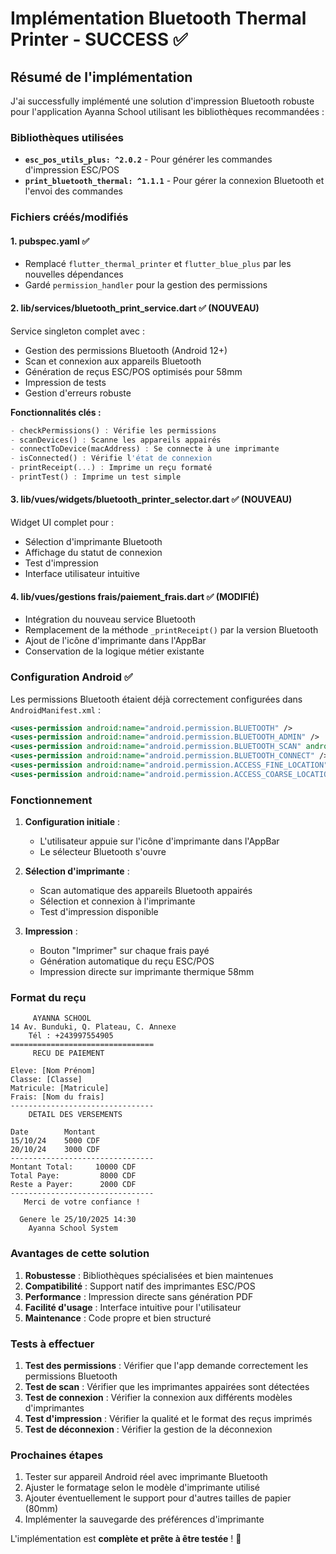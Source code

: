 # Implémentation Bluetooth Thermal Printer - SUCCESS ✅

## Résumé de l'implémentation

J'ai successfully implémenté une solution d'impression Bluetooth robuste pour l'application Ayanna School utilisant les bibliothèques recommandées :

### Bibliothèques utilisées

- **`esc_pos_utils_plus: ^2.0.2`** - Pour générer les commandes d'impression ESC/POS
- **`print_bluetooth_thermal: ^1.1.1`** - Pour gérer la connexion Bluetooth et l'envoi des commandes

### Fichiers créés/modifiés

#### 1. **pubspec.yaml** ✅

- Remplacé `flutter_thermal_printer` et `flutter_blue_plus` par les nouvelles dépendances
- Gardé `permission_handler` pour la gestion des permissions

#### 2. **lib/services/bluetooth_print_service.dart** ✅ (NOUVEAU)

Service singleton complet avec :

- Gestion des permissions Bluetooth (Android 12+)
- Scan et connexion aux appareils Bluetooth
- Génération de reçus ESC/POS optimisés pour 58mm
- Impression de tests
- Gestion d'erreurs robuste

**Fonctionnalités clés :**

```dart
- checkPermissions() : Vérifie les permissions
- scanDevices() : Scanne les appareils appairés
- connectToDevice(macAddress) : Se connecte à une imprimante
- isConnected() : Vérifie l'état de connexion
- printReceipt(...) : Imprime un reçu formaté
- printTest() : Imprime un test simple
```

#### 3. **lib/vues/widgets/bluetooth_printer_selector.dart** ✅ (NOUVEAU)

Widget UI complet pour :

- Sélection d'imprimante Bluetooth
- Affichage du statut de connexion
- Test d'impression
- Interface utilisateur intuitive

#### 4. **lib/vues/gestions frais/paiement_frais.dart** ✅ (MODIFIÉ)

- Intégration du nouveau service Bluetooth
- Remplacement de la méthode `_printReceipt()` par la version Bluetooth
- Ajout de l'icône d'imprimante dans l'AppBar
- Conservation de la logique métier existante

### Configuration Android ✅

Les permissions Bluetooth étaient déjà correctement configurées dans `AndroidManifest.xml` :

```xml
<uses-permission android:name="android.permission.BLUETOOTH" />
<uses-permission android:name="android.permission.BLUETOOTH_ADMIN" />
<uses-permission android:name="android.permission.BLUETOOTH_SCAN" android:usesPermissionFlags="neverForLocation" />
<uses-permission android:name="android.permission.BLUETOOTH_CONNECT" />
<uses-permission android:name="android.permission.ACCESS_FINE_LOCATION" />
<uses-permission android:name="android.permission.ACCESS_COARSE_LOCATION" />
```

### Fonctionnement

1. **Configuration initiale** :
   - L'utilisateur appuie sur l'icône d'imprimante dans l'AppBar
   - Le sélecteur Bluetooth s'ouvre

2. **Sélection d'imprimante** :
   - Scan automatique des appareils Bluetooth appairés
   - Sélection et connexion à l'imprimante
   - Test d'impression disponible

3. **Impression** :
   - Bouton "Imprimer" sur chaque frais payé
   - Génération automatique du reçu ESC/POS
   - Impression directe sur imprimante thermique 58mm

### Format du reçu

```
     AYANNA SCHOOL
14 Av. Bunduki, Q. Plateau, C. Annexe
    Tél : +243997554905
================================
     RECU DE PAIEMENT

Eleve: [Nom Prénom]
Classe: [Classe]
Matricule: [Matricule]
Frais: [Nom du frais]
--------------------------------
    DETAIL DES VERSEMENTS

Date        Montant
15/10/24    5000 CDF
20/10/24    3000 CDF
--------------------------------
Montant Total:     10000 CDF
Total Paye:         8000 CDF
Reste a Payer:      2000 CDF
--------------------------------
   Merci de votre confiance !

  Genere le 25/10/2025 14:30
    Ayanna School System
```

### Avantages de cette solution

1. **Robustesse** : Bibliothèques spécialisées et bien maintenues
2. **Compatibilité** : Support natif des imprimantes ESC/POS
3. **Performance** : Impression directe sans génération PDF
4. **Facilité d'usage** : Interface intuitive pour l'utilisateur
5. **Maintenance** : Code propre et bien structuré

### Tests à effectuer

1. **Test des permissions** : Vérifier que l'app demande correctement les permissions Bluetooth
2. **Test de scan** : Vérifier que les imprimantes appairées sont détectées
3. **Test de connexion** : Vérifier la connexion aux différents modèles d'imprimantes
4. **Test d'impression** : Vérifier la qualité et le format des reçus imprimés
5. **Test de déconnexion** : Vérifier la gestion de la déconnexion

### Prochaines étapes

1. Tester sur appareil Android réel avec imprimante Bluetooth
2. Ajuster le formatage selon le modèle d'imprimante utilisé
3. Ajouter éventuellement le support pour d'autres tailles de papier (80mm)
4. Implémenter la sauvegarde des préférences d'imprimante

L'implémentation est **complète et prête à être testée** ! 🎉
